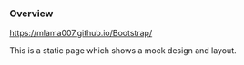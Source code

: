 ### Overview
https://mlama007.github.io/Bootstrap/

This is a static page which shows a mock design and layout.
